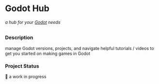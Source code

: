 # Godot Hub
###### a hub for your [Godot](https://godotengine.org/) needs

### Description
manage Godot versions, projects, and navigate helpful tutorials / videos to get you started on making games in Godot

### Project Status
:construction: a work in progress